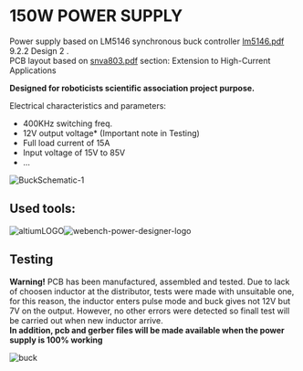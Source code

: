# 150W POWER SUPPLY 
Power supply based on LM5146 synchronous buck controller [lm5146.pdf](https://github.com/aiwachow/150W-Synchronous-Buck/files/15058466/lm5146.pdf) 9.2.2 Design 2
. <br />
PCB layout based on [snva803.pdf](https://github.com/aiwachow/150W-Synchronous-Buck/files/15058517/snva803.pdf) section: Extension to High-Current Applications

**Designed for roboticists scientific association project purpose.** <br />

Electrical characteristics and parameters: 
- 400KHz switching freq.
- 12V output voltage* (Important note in Testing) 
- Full load current of 15A
- Input voltage of 15V to 85V
- ...

![BuckSchematic-1](https://github.com/aiwachow/150W-Synchronous-Buck-Altium/assets/92248273/a13fa00c-601d-443d-bc9b-1ea6f2ff21e4)




## Used tools: 
![altiumLOGO](https://github.com/aiwachow/150W-Synchronous-Buck-Altium/assets/92248273/b069a8dc-4a2b-4067-830a-d459f7205ff5)![webench-power-designer-logo](https://github.com/aiwachow/150W-Synchronous-Buck-Altium/assets/92248273/8f5d59f4-ff74-4e96-ac0d-72e4d7e2bf97)



## Testing
**Warning!** PCB has been manufactured, assembled and tested. Due to lack of choosen inductor at the distributor, tests were made with unsuitable one, for this reason, the inductor enters pulse mode and buck gives not 12V but 7V on the output. 
However, no other errors were detected so finall test will be carried out when new inductor arrive.  <br /> **In addition, pcb and gerber files will be made available when the power supply is 100% working**

![buck](https://github.com/aiwachow/150W-Synchronous-Buck-Altium/assets/92248273/d7341044-4008-4a80-8980-198ea7fe8f3c)



